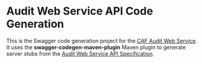 # Audit Web Service API Code Generation

This is the Swagger code generation project for the [CAF Audit Web Service](https://github.com/CAFAudit/audit-service/tree/develop/caf-audit-service). It uses the **swagger-codegen-maven-plugin** Maven plugin to generate server stubs from the [Audit Web Service API Specification](https://github.com/CAFAudit/audit-service/tree/develop/caf-audit-service-contract).
